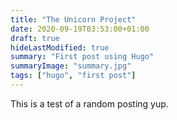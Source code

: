 ```yaml
---
title: "The Unicorn Project"
date: 2020-09-19T03:53:00+01:00
draft: true
hideLastModified: true
summary: "First post using Hugo"
summaryImage: "summary.jpg"
tags: ["hugo", "first post"]
---
```


This is a test of a random posting yup.
